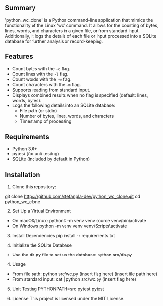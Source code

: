 ## Summary
'python_wc_clone' is a Python command-line application that mimics the functionality of the Linux 'wc' command. It allows for the counting of bytes, lines, words, and characters in a given file, or from standard input. Additionally, it logs the details of each file or input processed into a SQLite database for further analysis or record-keeping.

## Features
- Count bytes with the `-c` flag.
- Count lines with the `-l` flag.
- Count words with the `-w` flag.
- Count characters with the `-m` flag.
- Supports reading from standard input.
- Displays combined results when no flag is specified (default: lines, words, bytes).
- Logs the following details into an SQLite database:
    - File path (or stdin)
    - Number of bytes, lines, words, and characters
    - Timestamp of processing

## Requirements
- Python 3.6+
- pytest (for unit testing)
- SQLite (included by default in Python)

## Installation
1. Clone this repository:

git clone https://github.com/stefanpla-dev/python_wc_clone.git
cd python_wc_clone

2. Set Up a Virtual Environment
- On macOS/Linux:
python3 -m venv venv
source venv/bin/activate
- On Windows
python -m venv venv
venv\Scripts\activate

3. Install Dependencies
pip install -r requirements.txt

4. Initialize the SQLite Database
- Use the db.py file to set up the database:
python src/db.py

4. Usage 
- From file path:
python src/wc.py (insert flag here) (insert file path here)
- From standard input:
cat | python src/wc.py (insert flag here)

5. Unit Testing
PYTHONPATH=src pytest
pytest

6. License
This project is licensed under the MIT License.

